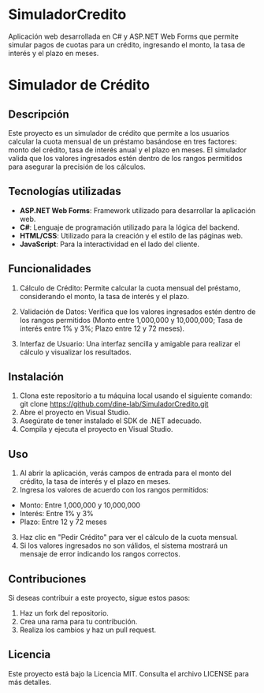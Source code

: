 # SimuladorCredito
Aplicación web desarrollada en C# y ASP.NET Web Forms que permite simular pagos de cuotas 
para un crédito, ingresando el monto, la tasa de interés y el plazo en meses.
# Simulador de Crédito

## Descripción
Este proyecto es un simulador de crédito que permite a los usuarios calcular la cuota mensual
de un préstamo basándose en tres factores: monto del crédito, tasa de interés anual y el 
plazo en meses. El simulador valida que los valores ingresados estén dentro de los rangos 
permitidos para asegurar la precisión de los cálculos.

## Tecnologías utilizadas
- **ASP.NET Web Forms**: Framework utilizado para desarrollar la aplicación web.
- **C#**: Lenguaje de programación utilizado para la lógica del backend.
- **HTML/CSS**: Utilizado para la creación y el estilo de las páginas web.
- **JavaScript**: Para la interactividad en el lado del cliente.

## Funcionalidades
1. Cálculo de Crédito: Permite calcular la cuota mensual del préstamo, considerando el monto, 
la tasa de interés y el plazo.

2. Validación de Datos: Verifica que los valores ingresados estén dentro de los rangos 
permitidos (Monto entre 1,000,000 y 10,000,000; Tasa de interés entre 1% y 3%; Plazo entre 
12 y 72 meses).

3. Interfaz de Usuario: Una interfaz sencilla y amigable para realizar el cálculo y visualizar
los resultados.

## Instalación
1. Clona este repositorio a tu máquina local usando el siguiente comando:
git clone https://github.com/dine-lab/SimuladorCredito.git
2. Abre el proyecto en Visual Studio.
3. Asegúrate de tener instalado el SDK de .NET adecuado.
4. Compila y ejecuta el proyecto en Visual Studio.

## Uso
1. Al abrir la aplicación, verás campos de entrada para el monto del crédito, la tasa de 
interés y el plazo en meses.
2. Ingresa los valores de acuerdo con los rangos permitidos:
- Monto: Entre 1,000,000 y 10,000,000
- Interés: Entre 1% y 3%
- Plazo: Entre 12 y 72 meses
3. Haz clic en "Pedir Crédito" para ver el cálculo de la cuota mensual.
4. Si los valores ingresados no son válidos, el sistema mostrará un mensaje de error 
indicando los rangos correctos.

## Contribuciones
Si deseas contribuir a este proyecto, sigue estos pasos:
1. Haz un fork del repositorio.
2. Crea una rama para tu contribución.
3. Realiza los cambios y haz un pull request.

## Licencia
Este proyecto está bajo la Licencia MIT. Consulta el archivo LICENSE para más detalles.
